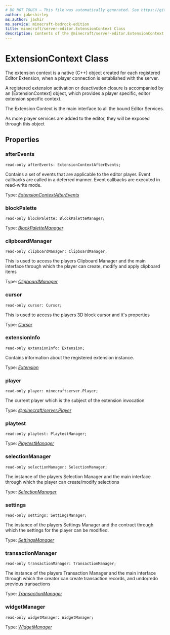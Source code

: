 ```yaml
---
# DO NOT TOUCH — This file was automatically generated. See https://github.com/mojang/minecraftapidocsgenerator to modify descriptions, examples, etc.
author: jakeshirley
ms.author: jashir
ms.service: minecraft-bedrock-edition
title: minecraft/server-editor.ExtensionContext Class
description: Contents of the @minecraft/server-editor.ExtensionContext class.
---
```

# ExtensionContext Class

The extension context is a native (C++) object created for each registered Editor Extension, when a player connection is established with the server.  

A registered extension activation or deactivation closure is accompanied by an [ExtensionContext] object, which provides a player specific, editor extension specific context.

The Extension Context is the main interface to all the bound Editor Services.

As more player services are added to the editor, they will be exposed through this object

## Properties

### **afterEvents**
`read-only afterEvents: ExtensionContextAfterEvents;`

Contains a set of events that are applicable to the editor player.  Event callbacks are called in a deferred manner. Event callbacks are executed in read-write mode.

Type: [*ExtensionContextAfterEvents*](ExtensionContextAfterEvents.md)

### **blockPalette**
`read-only blockPalette: BlockPaletteManager;`

Type: [*BlockPaletteManager*](BlockPaletteManager.md)

### **clipboardManager**
`read-only clipboardManager: ClipboardManager;`

This is used to access the players Clipboard Manager and the main interface through which the player can create, modify and apply clipboard items

Type: [*ClipboardManager*](ClipboardManager.md)

### **cursor**
`read-only cursor: Cursor;`

This is used to access the players 3D block cursor and it's properties

Type: [*Cursor*](Cursor.md)

### **extensionInfo**
`read-only extensionInfo: Extension;`

Contains information about the registered extension instance.

Type: [*Extension*](Extension.md)

### **player**
`read-only player: minecraftserver.Player;`

The current player which is the subject of the extension invocation

Type: [*@minecraft/server.Player*](../../minecraft/server/Player.md)

### **playtest**
`read-only playtest: PlaytestManager;`

Type: [*PlaytestManager*](PlaytestManager.md)

### **selectionManager**
`read-only selectionManager: SelectionManager;`

The instance of the players Selection Manager and the main interface through which the player can create/modify selections

Type: [*SelectionManager*](SelectionManager.md)

### **settings**
`read-only settings: SettingsManager;`

The instance of the players Settings Manager and the contract through which the settings for the player can be modified.

Type: [*SettingsManager*](SettingsManager.md)

### **transactionManager**
`read-only transactionManager: TransactionManager;`

The instance of the players Transaction Manager and the main interface through which the creator can create transaction records, and undo/redo previous transactions

Type: [*TransactionManager*](TransactionManager.md)

### **widgetManager**
`read-only widgetManager: WidgetManager;`

Type: [*WidgetManager*](WidgetManager.md)
